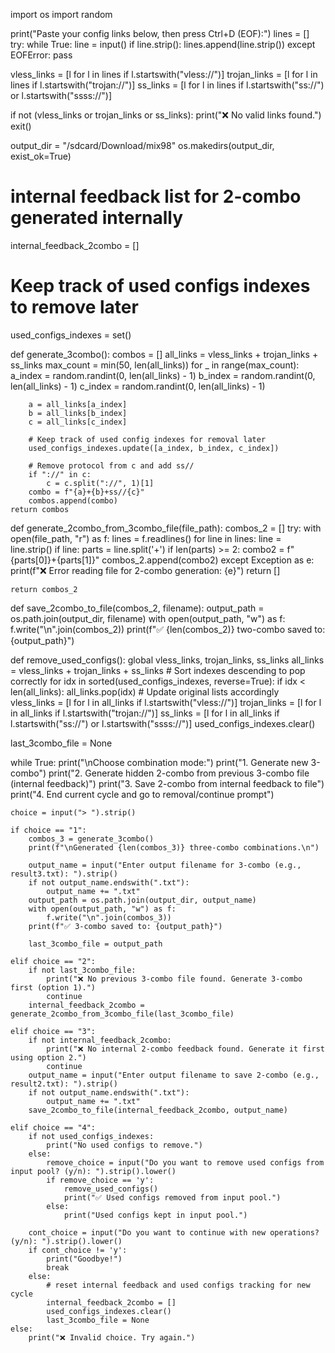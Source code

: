 import os
import random

print("Paste your config links below, then press Ctrl+D (EOF):")
lines = []
try:
    while True:
        line = input()
        if line.strip():
            lines.append(line.strip())
except EOFError:
    pass

vless_links = [l for l in lines if l.startswith("vless://")]
trojan_links = [l for l in lines if l.startswith("trojan://")]
ss_links = [l for l in lines if l.startswith("ss://") or l.startswith("ssss://")]

if not (vless_links or trojan_links or ss_links):
    print("❌ No valid links found.")
    exit()

output_dir = "/sdcard/Download/mix98"
os.makedirs(output_dir, exist_ok=True)

# internal feedback list for 2-combo generated internally
internal_feedback_2combo = []

# Keep track of used configs indexes to remove later
used_configs_indexes = set()

def generate_3combo():
    combos = []
    all_links = vless_links + trojan_links + ss_links
    max_count = min(50, len(all_links))
    for _ in range(max_count):
        a_index = random.randint(0, len(all_links) - 1)
        b_index = random.randint(0, len(all_links) - 1)
        c_index = random.randint(0, len(all_links) - 1)

        a = all_links[a_index]
        b = all_links[b_index]
        c = all_links[c_index]

        # Keep track of used config indexes for removal later
        used_configs_indexes.update([a_index, b_index, c_index])

        # Remove protocol from c and add ss//
        if "://" in c:
            c = c.split("://", 1)[1]
        combo = f"{a}+{b}+ss//{c}"
        combos.append(combo)
    return combos

def generate_2combo_from_3combo_file(file_path):
    combos_2 = []
    try:
        with open(file_path, "r") as f:
            lines = f.readlines()
            for line in lines:
                line = line.strip()
                if line:
                    parts = line.split('+')
                    if len(parts) >= 2:
                        combo2 = f"{parts[0]}+{parts[1]}"
                        combos_2.append(combo2)
    except Exception as e:
        print(f"❌ Error reading file for 2-combo generation: {e}")
        return []

    return combos_2

def save_2combo_to_file(combos_2, filename):
    output_path = os.path.join(output_dir, filename)
    with open(output_path, "w") as f:
        f.write("\n".join(combos_2))
    print(f"✅ {len(combos_2)} two-combo saved to: {output_path}")

def remove_used_configs():
    global vless_links, trojan_links, ss_links
    all_links = vless_links + trojan_links + ss_links
    # Sort indexes descending to pop correctly
    for idx in sorted(used_configs_indexes, reverse=True):
        if idx < len(all_links):
            all_links.pop(idx)
    # Update original lists accordingly
    vless_links = [l for l in all_links if l.startswith("vless://")]
    trojan_links = [l for l in all_links if l.startswith("trojan://")]
    ss_links = [l for l in all_links if l.startswith("ss://") or l.startswith("ssss://")]
    used_configs_indexes.clear()

last_3combo_file = None

while True:
    print("\nChoose combination mode:")
    print("1. Generate new 3-combo")
    print("2. Generate hidden 2-combo from previous 3-combo file (internal feedback)")
    print("3. Save 2-combo from internal feedback to file")
    print("4. End current cycle and go to removal/continue prompt")

    choice = input("> ").strip()

    if choice == "1":
        combos_3 = generate_3combo()
        print(f"\nGenerated {len(combos_3)} three-combo combinations.\n")

        output_name = input("Enter output filename for 3-combo (e.g., result3.txt): ").strip()
        if not output_name.endswith(".txt"):
            output_name += ".txt"
        output_path = os.path.join(output_dir, output_name)
        with open(output_path, "w") as f:
            f.write("\n".join(combos_3))
        print(f"✅ 3-combo saved to: {output_path}")

        last_3combo_file = output_path

    elif choice == "2":
        if not last_3combo_file:
            print("❌ No previous 3-combo file found. Generate 3-combo first (option 1).")
            continue
        internal_feedback_2combo = generate_2combo_from_3combo_file(last_3combo_file)

    elif choice == "3":
        if not internal_feedback_2combo:
            print("❌ No internal 2-combo feedback found. Generate it first using option 2.")
            continue
        output_name = input("Enter output filename to save 2-combo (e.g., result2.txt): ").strip()
        if not output_name.endswith(".txt"):
            output_name += ".txt"
        save_2combo_to_file(internal_feedback_2combo, output_name)

    elif choice == "4":
        if not used_configs_indexes:
            print("No used configs to remove.")
        else:
            remove_choice = input("Do you want to remove used configs from input pool? (y/n): ").strip().lower()
            if remove_choice == 'y':
                remove_used_configs()
                print("✅ Used configs removed from input pool.")
            else:
                print("Used configs kept in input pool.")

        cont_choice = input("Do you want to continue with new operations? (y/n): ").strip().lower()
        if cont_choice != 'y':
            print("Goodbye!")
            break
        else:
            # reset internal feedback and used configs tracking for new cycle
            internal_feedback_2combo = []
            used_configs_indexes.clear()
            last_3combo_file = None
    else:
        print("❌ Invalid choice. Try again.")
